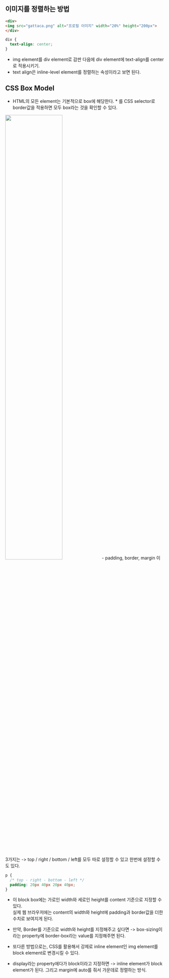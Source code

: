 ## 이미지를 정렬하는 방법
```html
<div>
<img src="gattaca.png" alt="프로필 이미지" width="20%" height="200px">
</div>
```
```css
div {
  text-align: center;
}
```
- img element를 div element로 감싼 다음에 div element에 text-align를 center로 적용시키기.
- text align은 inline-level element를 정렬하는 속성이라고 보면 된다.

## CSS Box Model
- HTML의 모든 element는 기본적으로 box에 해당한다. * 를 CSS selector로 border값을 적용하면 모두 box라는 것을 확인할 수 있다. 
<img src="https://user-images.githubusercontent.com/95380638/149442614-23a81968-1a6a-40f0-8e04-214ddd908651.png" width="60%" height="60%">
- padding, border, margin 이 3가지는 -> top / right / bottom / left를 모두 따로 설정할 수 있고 한번에 설정할 수도 있다.

```css
p {
  /* top - right - bottom - left */
  padding: 20px 40px 20px 40px;
}
```
- 이 block box에는 가로인 width와 세로인 height를 content 기준으로 지정할 수 있다.  
  실제 웹 브라우저에는 content의 width와 height에 padding과 border값을 더한 수치로 보여지게 된다. 
- 만약, Border를 기준으로 width와 height를 지정해주고 싶다면 -> box-sizing이라는 property에 border-box라는 value를 지정해주면 된다.


- 또다른 방법으로는, CSS를 활용해서 강제로 inline element인 img element를 block element로 변경시킬 수 있다. 
- display라는 property에다가 block이라고 지정하면 -> inline element가 block element가 된다. 그리고 margin에 auto를 줘서 가운데로 정렬하는 방식.
